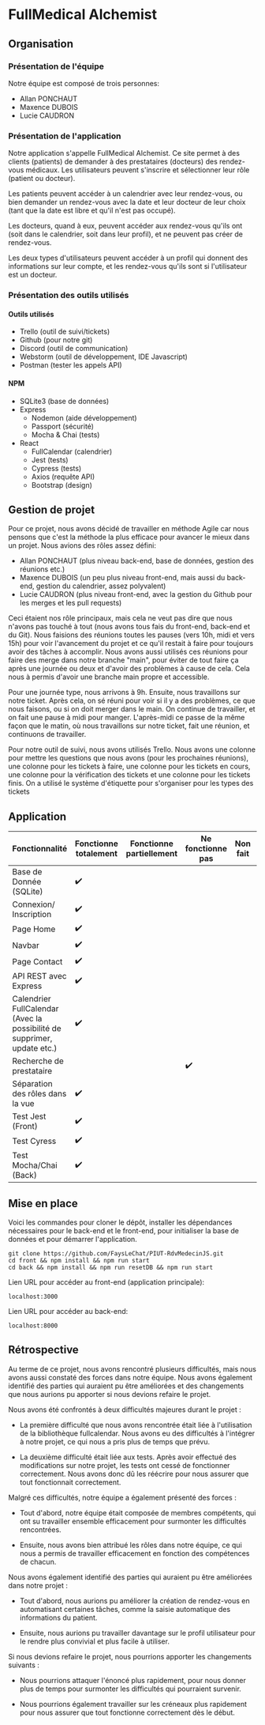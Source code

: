 
# FullMedical Alchemist

## Organisation

### Présentation de l'équipe

Notre équipe est composé de trois personnes:  

- Allan PONCHAUT
- Maxence DUBOIS
- Lucie CAUDRON

### Présentation de l'application

Notre application s'appelle FullMedical Alchemist. Ce site permet à des clients (patients) de demander à des prestataires (docteurs) des rendez-vous médicaux. Les utilisateurs peuvent s'inscrire et sélectionner leur rôle (patient ou docteur). 

Les patients peuvent accéder à un calendrier avec leur rendez-vous, ou bien demander un rendez-vous avec la date et leur docteur de leur choix (tant que la date est libre et qu'il n'est pas occupé).

Les docteurs, quand à eux, peuvent accéder aux rendez-vous qu'ils ont (soit dans le calendrier, soit dans leur profil), et ne peuvent pas créer de rendez-vous.

Les deux types d'utilisateurs peuvent accéder à un profil qui donnent des informations sur leur compte, et les rendez-vous qu'ils sont si l'utilisateur est un docteur. 

### Présentation des outils utilisés

#### Outils utilisés

- Trello (outil de suivi/tickets)
- Github (pour notre git)
- Discord (outil de communication)
- Webstorm (outil de développement, IDE Javascript)
- Postman (tester les appels API)

#### NPM

- SQLite3 (base de données)
- Express 
	- Nodemon (aide développement)
	- Passport (sécurité)
	-  Mocha & Chai (tests)
- React
	- FullCalendar (calendrier)
	- Jest (tests)
	- Cypress (tests)
	- Axios (requête API)
	- Bootstrap (design)

## Gestion de projet

Pour ce projet, nous avons décidé de travailler en méthode Agile car nous pensons que c'est la méthode la plus efficace pour avancer le mieux dans un projet. Nous avions des rôles assez défini:

- Allan PONCHAUT (plus niveau back-end, base de données, gestion des réunions etc.)
- Maxence DUBOIS (un peu plus niveau front-end, mais aussi du back-end, gestion du calendrier, assez polyvalent)
- Lucie CAUDRON (plus niveau front-end, avec la gestion du Github pour les merges et les pull requests)

Ceci étaient nos rôle principaux, mais cela ne veut pas dire que nous n'avons pas touché à tout (nous avons tous fais du front-end, back-end et du Git). Nous faisions des réunions toutes les pauses (vers 10h, midi et vers 15h) pour voir l'avancement du projet et ce qu'il restait à faire pour toujours avoir des tâches à accomplir. Nous avons aussi utilisés ces réunions pour faire des merge dans notre branche "main", pour éviter de tout faire ça après une journée ou deux et d'avoir des problèmes à cause de cela. Cela nous à permis d'avoir une branche main propre et accessible.

Pour une journée type, nous arrivons à 9h. Ensuite, nous travaillons sur notre ticket. Après cela, on sé réuni pour voir si il y a des problèmes, ce que nous faisons, ou si on doit merger dans le main. On continue de travailler, et on fait une pause à midi pour manger. L'après-midi ce passe de la même façon que le matin, où nous travaillons sur notre ticket, fait une réunion, et continuons de travailler.

Pour notre outil de suivi, nous avons utilisés Trello. Nous avons une colonne pour mettre les questions que nous avons (pour les prochaines réunions), une colonne pour les tickets à faire, une colonne pour les tickets en cours, une colonne pour la vérification des tickets et une colonne pour les tickets finis. On a utilisé le système d'étiquette pour s'organiser pour les types des tickets

## Application 

| Fonctionnalité                                                   | Fonctionne totalement | Fonctionne partiellement | Ne fonctionne pas | Non fait | Réalisé par        |
|------------------------------------------------------------------|--------------------|--------------------------|-------------------|----------|--------------------|
| Base de Donnée (SQLite)                                                  |         ✔️         |                          |                   |          | Allan |
| Connexion/ Inscription                                           |         ✔️         |                          |                   |          | Allan/Max           |
| Page Home                                                        |         ✔️         |                          |                   |          | Lucie           |
| Navbar                                                           |         ✔️         |                          |                   |          | Lucie/Max            |
| Page Contact                                |         ✔️         |                          |                   |          | Lucie               |
| API REST avec Express                                           |         ✔️         |                          |                   |          | Allan               |
| Calendrier FullCalendar (Avec la possibilité de supprimer, update etc.)                                          |         ✔️         |                          |                   |          | Max               |
| Recherche de prestataire                                                      |                  |                          |        ✔️           |          | Allan               |
| Séparation des rôles dans la vue |         ✔️         |                          |                   |          | Allan           |
| Test Jest (Front)                                    |         ✔️         |                          |                   |          | Lucie            |
| Test Cyress                                        |         ✔️         |                          |                   |          | Max            |
| Test Mocha/Chai (Back)                                |         ✔️         |                          |                   |          | Allan            |

## Mise en place

Voici les commandes pour cloner le dépôt, installer les dépendances nécessaires pour le back-end et le front-end, pour initialiser la base de données et pour démarrer l'application.

```
git clone https://github.com/FaysLeChat/PIUT-RdvMedecinJS.git
cd front && npm install && npm run start
cd back && npm install && npm run resetDB && npm run start
```

Lien URL pour accéder au front-end (application principale):
```
localhost:3000
```

Lien URL pour accéder au back-end:

```
localhost:8000
```

## Rétrospective

Au terme de ce projet, nous avons rencontré plusieurs difficultés, mais nous avons aussi constaté des forces dans notre équipe. Nous avons également identifié des parties qui auraient pu être améliorées et des changements que nous aurions pu apporter si nous devions refaire le projet.

Nous avons été confrontés à deux difficultés majeures durant le projet :

-   La première difficulté que nous avons rencontrée était liée à l'utilisation de la bibliothèque fullcalendar. Nous avons eu des difficultés à l'intégrer à notre projet, ce qui nous a pris plus de temps que prévu.
    
-   La deuxième difficulté était liée aux tests. Après avoir effectué des modifications sur notre projet, les tests ont cessé de fonctionner correctement. Nous avons donc dû les réécrire pour nous assurer que tout fonctionnait correctement.

Malgré ces difficultés, notre équipe a également présenté des forces :

-   Tout d'abord, notre équipe était composée de membres compétents, qui ont su travailler ensemble efficacement pour surmonter les difficultés rencontrées.
    
-   Ensuite, nous avons bien attribué les rôles dans notre équipe, ce qui nous a permis de travailler efficacement en fonction des compétences de chacun.

Nous avons également identifié des parties qui auraient pu être améliorées dans notre projet :

-   Tout d'abord, nous aurions pu améliorer la création de rendez-vous en automatisant certaines tâches, comme la saisie automatique des informations du patient.
    
-   Ensuite, nous aurions pu travailler davantage sur le profil utilisateur pour le rendre plus convivial et plus facile à utiliser.

Si nous devions refaire le projet, nous pourrions apporter les changements suivants :

-   Nous pourrions attaquer l'énoncé plus rapidement, pour nous donner plus de temps pour surmonter les difficultés qui pourraient survenir.
    
-   Nous pourrions également travailler sur les créneaux plus rapidement pour nous assurer que tout fonctionne correctement dès le début.
